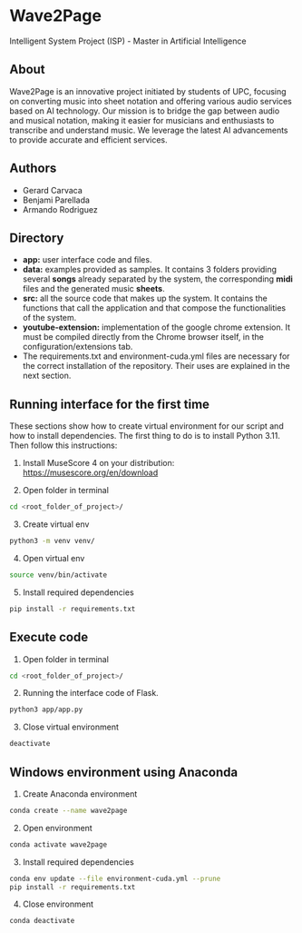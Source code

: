 # Wave2Page
Intelligent System Project (ISP) - Master in Artificial Intelligence

## About
Wave2Page is an innovative project initiated by students of UPC, focusing on converting music into sheet notation and offering various audio services based on AI technology. Our mission is to bridge the gap between audio and musical notation, making it easier for musicians and enthusiasts to transcribe and understand music. We leverage the latest AI advancements to provide accurate and efficient services.

## Authors
- Gerard Carvaca
- Benjami Parellada
- Armando Rodriguez

## Directory 
- **app:** user interface code and files.
- **data:** examples provided as samples. It contains 3 folders providing several **songs** already separated by the system, the corresponding **midi** files and the generated music **sheets**.
- **src:** all the source code that makes up the system. It contains the functions that call the application and that compose the functionalities of the system.
- **youtube-extension:**  implementation of the google chrome extension. It must be compiled directly from the Chrome browser itself, in the configuration/extensions tab.
- The requirements.txt and environment-cuda.yml files are necessary for the correct installation of the repository. Their uses are explained in the next section.


## Running interface for the first time
These sections show how to create virtual environment for
our script and how to install dependencies. The first thing to do is to install Python 3.11. Then follow this instructions:

1. Install MuseScore 4 on your distribution: https://musescore.org/en/download

2. Open folder in terminal
```bash
cd <root_folder_of_project>/
```
3. Create virtual env
```bash
python3 -m venv venv/
```
4. Open virtual env
```bash
source venv/bin/activate
```
5. Install required dependencies
```bash
pip install -r requirements.txt
```

## Execute code
1. Open folder in terminal
```bash
cd <root_folder_of_project>/
```

2. Running the interface code of Flask.
 ```bash
 python3 app/app.py 
 ```

3. Close virtual environment
```bash
deactivate
```

## Windows environment using Anaconda

1. Create Anaconda environment
```bash
conda create --name wave2page
```
2. Open environment
```bash
conda activate wave2page
```
3. Install required dependencies
```bash
conda env update --file environment-cuda.yml --prune
pip install -r requirements.txt
```
4. Close environment
```bash
conda deactivate
```
